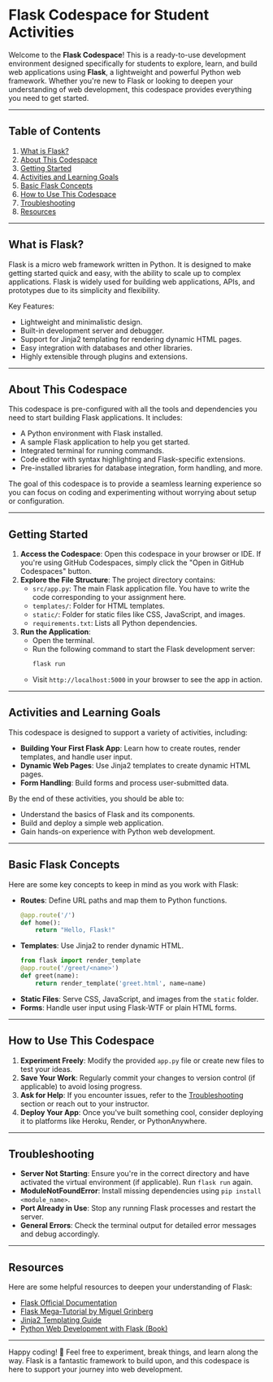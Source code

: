 # Flask Codespace for Student Activities

Welcome to the **Flask Codespace**! This is a ready-to-use development environment designed specifically for students to explore, learn, and build web applications using **Flask**, a lightweight and powerful Python web framework. Whether you're new to Flask or looking to deepen your understanding of web development, this codespace provides everything you need to get started.

---

## Table of Contents
1. [What is Flask?](#what-is-flask)
2. [About This Codespace](#about-this-codespace)
3. [Getting Started](#getting-started)
4. [Activities and Learning Goals](#activities-and-learning-goals)
5. [Basic Flask Concepts](#basic-flask-concepts)
6. [How to Use This Codespace](#how-to-use-this-codespace)
7. [Troubleshooting](#troubleshooting)
8. [Resources](#resources)

---

## What is Flask?
Flask is a micro web framework written in Python. It is designed to make getting started quick and easy, with the ability to scale up to complex applications. Flask is widely used for building web applications, APIs, and prototypes due to its simplicity and flexibility.

Key Features:
- Lightweight and minimalistic design.
- Built-in development server and debugger.
- Support for Jinja2 templating for rendering dynamic HTML pages.
- Easy integration with databases and other libraries.
- Highly extensible through plugins and extensions.

---

## About This Codespace
This codespace is pre-configured with all the tools and dependencies you need to start building Flask applications. It includes:
- A Python environment with Flask installed.
- A sample Flask application to help you get started.
- Integrated terminal for running commands.
- Code editor with syntax highlighting and Flask-specific extensions.
- Pre-installed libraries for database integration, form handling, and more.

The goal of this codespace is to provide a seamless learning experience so you can focus on coding and experimenting without worrying about setup or configuration.

---

## Getting Started
1. **Access the Codespace**: Open this codespace in your browser or IDE. If you're using GitHub Codespaces, simply click the "Open in GitHub Codespaces" button.
2. **Explore the File Structure**: The project directory contains:
   - `src/app.py`: The main Flask application file. You have to write the code corresponding to your assignment here.
   - `templates/`: Folder for HTML templates.
   - `static/`: Folder for static files like CSS, JavaScript, and images.
   - `requirements.txt`: Lists all Python dependencies.
3. **Run the Application**:
   - Open the terminal.
   - Run the following command to start the Flask development server:
     ```bash
     flask run
     ```
   - Visit `http://localhost:5000` in your browser to see the app in action.

---

## Activities and Learning Goals
This codespace is designed to support a variety of activities, including:
- **Building Your First Flask App**: Learn how to create routes, render templates, and handle user input.
- **Dynamic Web Pages**: Use Jinja2 templates to create dynamic HTML pages.
- **Form Handling**: Build forms and process user-submitted data.

By the end of these activities, you should be able to:
- Understand the basics of Flask and its components.
- Build and deploy a simple web application.
- Gain hands-on experience with Python web development.

---

## Basic Flask Concepts
Here are some key concepts to keep in mind as you work with Flask:
- **Routes**: Define URL paths and map them to Python functions.
  ```python
  @app.route('/')
  def home():
      return "Hello, Flask!"
  ```
- **Templates**: Use Jinja2 to render dynamic HTML.
  ```python
  from flask import render_template
  @app.route('/greet/<name>')
  def greet(name):
      return render_template('greet.html', name=name)
  ```
- **Static Files**: Serve CSS, JavaScript, and images from the `static` folder.
- **Forms**: Handle user input using Flask-WTF or plain HTML forms.

---

## How to Use This Codespace
1. **Experiment Freely**: Modify the provided `app.py` file or create new files to test your ideas.
2. **Save Your Work**: Regularly commit your changes to version control (if applicable) to avoid losing progress.
3. **Ask for Help**: If you encounter issues, refer to the [Troubleshooting](#troubleshooting) section or reach out to your instructor.
4. **Deploy Your App**: Once you've built something cool, consider deploying it to platforms like Heroku, Render, or PythonAnywhere.

---

## Troubleshooting
- **Server Not Starting**: Ensure you're in the correct directory and have activated the virtual environment (if applicable). Run `flask run` again.
- **ModuleNotFoundError**: Install missing dependencies using `pip install <module_name>`.
- **Port Already in Use**: Stop any running Flask processes and restart the server.
- **General Errors**: Check the terminal output for detailed error messages and debug accordingly.

---

## Resources
Here are some helpful resources to deepen your understanding of Flask:
- [Flask Official Documentation](https://flask.palletsprojects.com/)
- [Flask Mega-Tutorial by Miguel Grinberg](https://blog.miguelgrinberg.com/post/the-flask-mega-tutorial-part-i-hello-world)
- [Jinja2 Templating Guide](https://jinja.palletsprojects.com/)
- [Python Web Development with Flask (Book)](https://www.amazon.com/Flask-Web-Development-Developing-Applications/dp/1491991739)

---

Happy coding! 🚀 Feel free to experiment, break things, and learn along the way. Flask is a fantastic framework to build upon, and this codespace is here to support your journey into web development.